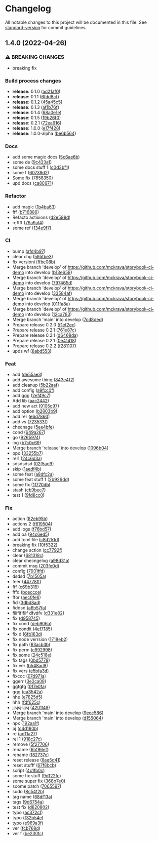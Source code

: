# Changelog

All notable changes to this project will be documented in this file. See [standard-version](https://github.com/conventional-changelog/standard-version) for commit guidelines.

## 1.4.0 (2022-04-26)


### ⚠ BREAKING CHANGES

* breaking fix

### Build process changes

* **release:** 0.1.0 ([ad21af0](https://github.com/mckrava/storybook-ci-demo/commit/ad21af0e82694ba769fcec295bd280581320c13a))
* **release:** 0.1.1 ([6fdd6cf](https://github.com/mckrava/storybook-ci-demo/commit/6fdd6cf40ee59481948176687495c84011fb6305))
* **release:** 0.1.2 ([45a45c5](https://github.com/mckrava/storybook-ci-demo/commit/45a45c5ad90ff220ec182d3c952b2b26525a398c))
* **release:** 0.1.3 ([af1b76f](https://github.com/mckrava/storybook-ci-demo/commit/af1b76fd0be8d825f379ea7baafa7cfba6d3e65a))
* **release:** 0.1.4 ([68a0e1e](https://github.com/mckrava/storybook-ci-demo/commit/68a0e1e6ae42f7312381d8fce196313711bc39a9))
* **release:** 0.1.5 ([19b26f0](https://github.com/mckrava/storybook-ci-demo/commit/19b26f00331ef488717c5dbb4d378de762f20081))
* **release:** 0.2.1 ([72ea916](https://github.com/mckrava/storybook-ci-demo/commit/72ea9164246d9f2a20f193747f3a4268d978d86b))
* **release:** 1.0.0 ([e17f428](https://github.com/mckrava/storybook-ci-demo/commit/e17f4281db1de3467210f033b29b4ffb297fcea9))
* **release:** 1.0.0-alpha ([be6b564](https://github.com/mckrava/storybook-ci-demo/commit/be6b5641f84bbfb5bb2ddc7608891539908fe0a5))


### Docs

* add some magic docs ([5c6ae6b](https://github.com/mckrava/storybook-ci-demo/commit/5c6ae6bbe981fb3402c8749539dd9426ef997d27))
* some de ([9c423a1](https://github.com/mckrava/storybook-ci-demo/commit/9c423a1bd9cef63b42da0f1a5107e9fc25313497))
* some docs stuff 1 ([c0d3bf1](https://github.com/mckrava/storybook-ci-demo/commit/c0d3bf150f88766182045b9201cb3faa9a09bcb7))
* some f ([60739d2](https://github.com/mckrava/storybook-ci-demo/commit/60739d2c3e9d6c76d1e8cd35c43f8dd336acf89a))
* Some fix ([7858350](https://github.com/mckrava/storybook-ci-demo/commit/7858350c71067490fa775600b5bd2cfbc582a911))
* upd docs ([ca80671](https://github.com/mckrava/storybook-ci-demo/commit/ca806719cf5dcd49512edafcc3c452f74e98ca66))


### Refactor

* add magic ([1b4ba63](https://github.com/mckrava/storybook-ci-demo/commit/1b4ba63384455b434ae146298309772b29bc37b5))
* fff ([b716889](https://github.com/mckrava/storybook-ci-demo/commit/b71688974ea3140b64d47f72e309163594382a16))
* Refacto actioions ([d2e598d](https://github.com/mckrava/storybook-ci-demo/commit/d2e598dc2b215c11fabf28e651d9cad47b4cde4b))
* reffff ([79a9af4](https://github.com/mckrava/storybook-ci-demo/commit/79a9af4fa6315dbe92133ba34a984beca0175540))
* some ref ([134e9f7](https://github.com/mckrava/storybook-ci-demo/commit/134e9f7871845373c488ec251227ac3c03dd953c))


### CI

* bump ([afd4b97](https://github.com/mckrava/storybook-ci-demo/commit/afd4b97327087fd7b3edefef20d449c595e170b7))
* clear chg ([595fbe3](https://github.com/mckrava/storybook-ci-demo/commit/595fbe300a6bbb4f264cc2d51dfea3fab4f7f75b))
* fix versioni ([ffbe08b](https://github.com/mckrava/storybook-ci-demo/commit/ffbe08b822a93b3f90e77b85a9ff0292333e6c7f))
* Merge branch 'develop' of https://github.com/mckrava/storybook-ci-demo into develop ([b13e659](https://github.com/mckrava/storybook-ci-demo/commit/b13e6590b818cc75b89f45272e58b2eb12951cfb))
* Merge branch 'develop' of https://github.com/mckrava/storybook-ci-demo into develop ([797465d](https://github.com/mckrava/storybook-ci-demo/commit/797465db52906245710db0442096ccdee1c3ba06))
* Merge branch 'develop' of https://github.com/mckrava/storybook-ci-demo into develop ([33584af](https://github.com/mckrava/storybook-ci-demo/commit/33584afc01acfb77ebd9ea12571c096b17a10ad2))
* Merge branch 'develop' of https://github.com/mckrava/storybook-ci-demo into develop ([011fa8a](https://github.com/mckrava/storybook-ci-demo/commit/011fa8aa31cf11e13285d32833c845871736c2ff))
* Merge branch 'develop' of https://github.com/mckrava/storybook-ci-demo into develop ([12ca783](https://github.com/mckrava/storybook-ci-demo/commit/12ca7839db6e0b597ca4ad95cbd2d09268395c9f))
* Merge branch 'main' into develop ([7cd8ded](https://github.com/mckrava/storybook-ci-demo/commit/7cd8ded1ecb9a1ca323f0ee7dd495f81fe05e027))
* Prepare release 0.2.0 ([f1ef2ec](https://github.com/mckrava/storybook-ci-demo/commit/f1ef2eccbcc6fd4bebaacae110bebfe6a93a046e))
* Prepare release 0.2.1 ([761e87c](https://github.com/mckrava/storybook-ci-demo/commit/761e87cf393ddbe08b9a6c47d2a2b633f5d608f2))
* Prepare release 0.2.1 ([d6468da](https://github.com/mckrava/storybook-ci-demo/commit/d6468da74a4b73a7979c432d23fbfe58bca8495a))
* Prepare release 0.2.1 ([0e41418](https://github.com/mckrava/storybook-ci-demo/commit/0e41418ca00f66aff2233512eefba0517a78524c))
* Prepare release 0.2.2 ([f281107](https://github.com/mckrava/storybook-ci-demo/commit/f281107bcb525fc4b0aad71edd2619cb8989ee02))
* upds wf ([8abd553](https://github.com/mckrava/storybook-ci-demo/commit/8abd553ca5f322d39c655bddb361fcde8d53e6ab))


### Feat

* add ([de55ae3](https://github.com/mckrava/storybook-ci-demo/commit/de55ae358796b03344e78ee45e274cb82df8701e))
* add awesome thing ([843e4f2](https://github.com/mckrava/storybook-ci-demo/commit/843e4f2805ec62c8292bb573eb994f24b4778250))
* add cleanup ([5b22aaf](https://github.com/mckrava/storybook-ci-demo/commit/5b22aaf39fed9be8e6ea6cfb12bd32ef4b9664ed))
* add config ([a9fcc0f](https://github.com/mckrava/storybook-ci-demo/commit/a9fcc0fcebaf8587bffcc3a15a11bbf3edda25bb))
* add ggg ([2ef49c7](https://github.com/mckrava/storybook-ci-demo/commit/2ef49c71cef71905412deabb43c30eea58fe32c1))
* Add lib ([aac2442](https://github.com/mckrava/storybook-ci-demo/commit/aac24421853b3b61e31c5ddcd5d0af32e9af03a7))
* add new act ([9105c97](https://github.com/mckrava/storybook-ci-demo/commit/9105c9731647305cbcd90d899c5922b5171b5d2e))
* add option ([b2803b9](https://github.com/mckrava/storybook-ci-demo/commit/b2803b9bd43a5c77de6c485760cdf303f5179cc0))
* add rer ([e6d7860](https://github.com/mckrava/storybook-ci-demo/commit/e6d78608750b85391f51e9ece23ae9ab7d3db8e3))
* add vs ([723533f](https://github.com/mckrava/storybook-ci-demo/commit/723533f0af564c5bedec35042138d57b9f604a82))
* checnage ([5ee4bfe](https://github.com/mckrava/storybook-ci-demo/commit/5ee4bfed6b5e03d51e556e4bdfac1b55bc13aafe))
* cond ([649a267](https://github.com/mckrava/storybook-ci-demo/commit/649a26735f343f413a1bd88ed97975dca67728bf))
* go ([9265974](https://github.com/mckrava/storybook-ci-demo/commit/9265974afe26f0cacc8ec7ca744bdbffcebc59e4))
* log ([b7c0c69](https://github.com/mckrava/storybook-ci-demo/commit/b7c0c6987f771b73362b87b818f32943da387d4f))
* Merge branch 'release' into develop ([1096b04](https://github.com/mckrava/storybook-ci-demo/commit/1096b043415d20deae88e559a56430ef9d2bab07))
* ppo ([33255b7](https://github.com/mckrava/storybook-ci-demo/commit/33255b7a416e8ecf584d1ec85c0469480253fe7a))
* rel1 ([24c6d3a](https://github.com/mckrava/storybook-ci-demo/commit/24c6d3aac6f59679b2931f6a722f0380fd8f8d61))
* sdsdsdsd ([02f5ad9](https://github.com/mckrava/storybook-ci-demo/commit/02f5ad901ccf004c63a3568d6b8ead990b259181))
* skip ([1aedf4b](https://github.com/mckrava/storybook-ci-demo/commit/1aedf4be63ff5afe8d360ee2b3b69d4194f8b8f0))
* some feat ([a8dfc2a](https://github.com/mckrava/storybook-ci-demo/commit/a8dfc2a235579e386745e97fc61fb3f9cab4076f))
* some feat stuff 1 ([2b926dd](https://github.com/mckrava/storybook-ci-demo/commit/2b926dd4f05a781a7f1e1d2ea1e8882a4f9f086d))
* some fix ([1f770db](https://github.com/mckrava/storybook-ci-demo/commit/1f770dbfbbd3f16a017fa88c2c6ba2a43306bf08))
* stash ([cb9bee7](https://github.com/mckrava/storybook-ci-demo/commit/cb9bee74110fb599c8064540f5d71f6b471492a8))
* test 1 ([9fd8cc0](https://github.com/mckrava/storybook-ci-demo/commit/9fd8cc00777b93c54f3ef75b5ff7302ef1f1ab19))


### Fix

* action ([82eb95b](https://github.com/mckrava/storybook-ci-demo/commit/82eb95b329e7be57efceeed479005db525646b8b))
* actions 2 ([f619504](https://github.com/mckrava/storybook-ci-demo/commit/f619504a7021e91b5a13ae8dbf4908ebca2cee1f))
* add logs ([f76bd57](https://github.com/mckrava/storybook-ci-demo/commit/f76bd57f9c5869b96237e310005b4a73ecbab1d9))
* add pa ([94c6ed5](https://github.com/mckrava/storybook-ci-demo/commit/94c6ed5cb02a96ad2650b371f2713231a1656394))
* add toml file ([c8d251d](https://github.com/mckrava/storybook-ci-demo/commit/c8d251db4e49aa5babf53f4328359d52edaa5840))
* breaking fix ([10f5322](https://github.com/mckrava/storybook-ci-demo/commit/10f5322123006dcae9cd2062c01f48cc864b90c8))
* change action ([cc7792f](https://github.com/mckrava/storybook-ci-demo/commit/cc7792f3e779f0d7211ef46db276baaa95d481b7))
* clear ([681318c](https://github.com/mckrava/storybook-ci-demo/commit/681318ca28bf1330b4e3aa1e633fe26af5dc7db2))
* clear checngelog ([a98d31a](https://github.com/mckrava/storybook-ci-demo/commit/a98d31a0ad9d68c416174f94d4bba97a37a0fcde))
* commit msg ([203fe0d](https://github.com/mckrava/storybook-ci-demo/commit/203fe0d2b9691704076f84fa99346a61b5395742))
* config ([7901ffd](https://github.com/mckrava/storybook-ci-demo/commit/7901ffd0389cb2d541c359d972150484087bb8d4))
* dsdsd ([7b1505a](https://github.com/mckrava/storybook-ci-demo/commit/7b1505a92a1e2101f87979f1ebf392fc354c5a59))
* feer ([44778ff](https://github.com/mckrava/storybook-ci-demo/commit/44778ff5845c4115628fdfcfe8135914b668186d))
* fff ([c69b319](https://github.com/mckrava/storybook-ci-demo/commit/c69b3199fbf8edf827c8f930d28797b1bb26df95))
* fffd ([bceccce](https://github.com/mckrava/storybook-ci-demo/commit/bceccce7f9d5e71c5226dbcb6eea8ec1aa0c3072))
* ffor ([aec0fe6](https://github.com/mckrava/storybook-ci-demo/commit/aec0fe63d8893bc823ff954c131451e8c49b361c))
* fid ([3dbd8ad](https://github.com/mckrava/storybook-ci-demo/commit/3dbd8adcd3612ae5c7034528b386f27899dc0ba5))
* fiddsd ([a6b57fa](https://github.com/mckrava/storybook-ci-demo/commit/a6b57fa021d077178fdbfa218c36a2e1d4b6ac05))
* fiiifififiif dfvdfv ([d331e82](https://github.com/mckrava/storybook-ci-demo/commit/d331e82577990500f92d1f0efeacba4ef5c0db53))
* fix ([d958745](https://github.com/mckrava/storybook-ci-demo/commit/d958745f13131888dacaf207319beb85d89b3601))
* fix cond ([deb906a](https://github.com/mckrava/storybook-ci-demo/commit/deb906ac79d782d8b2a8199c467dece7576202c5))
* fix condit ([4ef7185](https://github.com/mckrava/storybook-ci-demo/commit/4ef71858a3a1599f719324e662b313b5e610aadb))
* fix d ([6fb163d](https://github.com/mckrava/storybook-ci-demo/commit/6fb163d95656067f0cf2537a03b3e35f4b03b440))
* fix node verrsion ([1718eb2](https://github.com/mckrava/storybook-ci-demo/commit/1718eb2a6c8ec4a6e5c52185f2977b32395327a4))
* fix path ([83acb3b](https://github.com/mckrava/storybook-ci-demo/commit/83acb3bbce4ef648ac350076659a7af040ce58ba))
* fix perm ([c992998](https://github.com/mckrava/storybook-ci-demo/commit/c99299803b79f2a1676e7f4448a07fa0b57aca69))
* fix some ([24c518e](https://github.com/mckrava/storybook-ci-demo/commit/24c518ee9200373867c96083f8975af0be9faecc))
* fix tags ([0bd5778](https://github.com/mckrava/storybook-ci-demo/commit/0bd57782e49251aba483ddaed4199d60f62c31a8))
* fix ver ([b548ad8](https://github.com/mckrava/storybook-ci-demo/commit/b548ad8088f845f27e43be408e1ca3e6b2a6e4f0))
* fix vers ([e5bfa3d](https://github.com/mckrava/storybook-ci-demo/commit/e5bfa3d0638982b33bfc81cf9df95569ada6bd84))
* fixccc ([07d971a](https://github.com/mckrava/storybook-ci-demo/commit/07d971a585f41143acd4e1e14fd907fd1611fa34))
* ggerr ([3e3ca08](https://github.com/mckrava/storybook-ci-demo/commit/3e3ca0841ab3036bed0b5ee54a0e6a7f65fa9f06))
* ggfgfg ([0f7e0fa](https://github.com/mckrava/storybook-ci-demo/commit/0f7e0fa588cbe8b13ee1e241def1ec348bf7c6af))
* ggg ([ca3542a](https://github.com/mckrava/storybook-ci-demo/commit/ca3542af6ee1626b8ea1ce7b4633a0414e75a797))
* hhe ([e7825d5](https://github.com/mckrava/storybook-ci-demo/commit/e7825d504ea3a39b91bde2d2863a12ed8ad02a96))
* hhh ([fdf625c](https://github.com/mckrava/storybook-ci-demo/commit/fdf625c35f5c16c7537b59d803d111ab161b2629))
* jjsjsjsjjsj ([4201f49](https://github.com/mckrava/storybook-ci-demo/commit/4201f49936a4f630bb2827b4f703083cc00c62ab))
* Merge branch 'main' into develop ([9ecc586](https://github.com/mckrava/storybook-ci-demo/commit/9ecc5865ec4ea8ca150146f9e36513f7f7ae2ac9))
* Merge branch 'main' into develop ([d155064](https://github.com/mckrava/storybook-ci-demo/commit/d15506463396f2a668c4233f94ebc6b80c72d1cf))
* npx ([192aa1f](https://github.com/mckrava/storybook-ci-demo/commit/192aa1f43c7c1a8a63018e1c84c425d4edecd936))
* pj ([c4d180b](https://github.com/mckrava/storybook-ci-demo/commit/c4d180bea1f8e5a3264ebcd122d53dbc4e6efae4))
* re ([ad11a27](https://github.com/mckrava/storybook-ci-demo/commit/ad11a274068d27ceae33faa68cb6909181b3b17d))
* rel 1 ([918c27c](https://github.com/mckrava/storybook-ci-demo/commit/918c27c3ba0229c7863dee9533006347b73e7403))
* remove ([5f27706](https://github.com/mckrava/storybook-ci-demo/commit/5f27706cd729f0c28cc7e25b644a80b506b16c8b))
* rename ([6bf96ef](https://github.com/mckrava/storybook-ci-demo/commit/6bf96ef3acf0495e44403a83cc43ee6529a6c8ae))
* rename ([f82737c](https://github.com/mckrava/storybook-ci-demo/commit/f82737cd8514857032f4202106da24f869a4d72d))
* reset release ([6ae5d41](https://github.com/mckrava/storybook-ci-demo/commit/6ae5d41f37289f6dd221b0e599c4b8548f8d76d2))
* reset stufff ([67f8bcb](https://github.com/mckrava/storybook-ci-demo/commit/67f8bcbc51b4cc45da040a6e70cbf157e2579181))
* script ([4c1fb0c](https://github.com/mckrava/storybook-ci-demo/commit/4c1fb0cd92cbbd97be98f82481e2c40bd0530c3b))
* some fix stuff ([9d122fc](https://github.com/mckrava/storybook-ci-demo/commit/9d122fc9275f481b3616793d65b9ae80b191b72b))
* some super fix ([368b7e0](https://github.com/mckrava/storybook-ci-demo/commit/368b7e0d8b250f0227dc53ff759aed659bda3e3f))
* soome patch ([7065597](https://github.com/mckrava/storybook-ci-demo/commit/706559735d3e47350ecc72d94e967c9f58f6a533))
* sudo ([8c54f2b](https://github.com/mckrava/storybook-ci-demo/commit/8c54f2b63befb20b70842e79f6eeb94ef8a7cf58))
* tag name ([68df13a](https://github.com/mckrava/storybook-ci-demo/commit/68df13ad6657fc1cb0fd9c4e1deabe690c7f68f6))
* tags ([9d6754a](https://github.com/mckrava/storybook-ci-demo/commit/9d6754a8426f17354f1b9ce1274bcd90b9c46bbe))
* test fix ([d820802](https://github.com/mckrava/storybook-ci-demo/commit/d8208029b862851d8d6391c48a60335417b35fa5))
* typo ([ac372c1](https://github.com/mckrava/storybook-ci-demo/commit/ac372c15967ae07b6254edb1625c079892e17517))
* typo ([f32b54e](https://github.com/mckrava/storybook-ci-demo/commit/f32b54ef15a55c50922fd42b6a65d2944e38aa91))
* typo ([e969a3f](https://github.com/mckrava/storybook-ci-demo/commit/e969a3ff37864f35de8664c17065af4a18c50833))
* ver ([fcb768d](https://github.com/mckrava/storybook-ci-demo/commit/fcb768d4516e873d48902dba1d128bfea619c6c8))
* ver f ([be230fc](https://github.com/mckrava/storybook-ci-demo/commit/be230fc092994b597e60a1d3da1e004aa6aa5d77))
